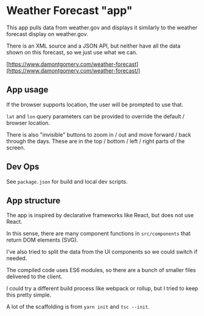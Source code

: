 # Weather Forecast "app"

This app pulls data from weather.gov and displays it similarly to the weather forecast display on weather.gov.

There is an XML source and a JSON API, but neither have all the data shown on this forecast, so we just use what we can.

[https://www.damontgomery.com/weather-forecast](https://www.damontgomery.com/weather-forecast/)

## App usage

If the browser supports location, the user will be prompted to use that.

`lat` and `lon` query parameters can be provided to override the default / browser location.

There is also "invisible" buttons to zoom in / out and move forward / back through the days. These are in the top / bottom / left / right parts of the screen.

## Dev Ops

See `package.json` for build and local dev scripts.

## App structure

The app is inspired by declarative frameworks like React, but does not use React.

In this sense, there are many component functions in `src/components` that return DOM elements (SVG).

I've also tried to split the data from the UI components so we could switch if needed.

The compiled code uses ES6 modules, so there are a bunch of smaller files delivered to the client.

I could try a different build process like webpack or rollup, but I tried to keep this pretty simple.

A lot of the scaffolding is from `yarn init` and `tsc --init`.
